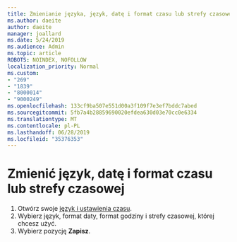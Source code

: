 ```yaml
---
title: Zmienianie języka, język, datę i format czasu lub strefy czasowej w Hotmail
ms.author: daeite
author: daeite
manager: joallard
ms.date: 5/24/2019
ms.audience: Admin
ms.topic: article
ROBOTS: NOINDEX, NOFOLLOW
localization_priority: Normal
ms.custom:
- "269"
- "1839"
- "8000014"
- "9000249"
ms.openlocfilehash: 133cf9ba507e551d00a3f109f7e3ef7bddc7abed
ms.sourcegitcommit: 5fb7a4b28859690020efdea630d03e70cc0e6334
ms.translationtype: MT
ms.contentlocale: pl-PL
ms.lasthandoff: 06/28/2019
ms.locfileid: "35376353"
---
```

# <a name="change-your-language-date-and-time-format-or-time-zone"></a>Zmienić język, datę i format czasu lub strefy czasowej

1. Otwórz swoje [język i ustawienia czasu](https://go.microsoft.com/fwlink/?linkid=2085505).
1. Wybierz język, format daty, format godziny i strefy czasowej, której chcesz użyć.
1. Wybierz pozycję **Zapisz**.